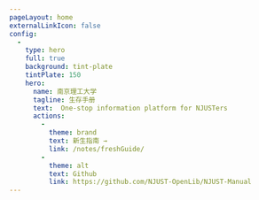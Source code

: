 ```yaml
---
pageLayout: home
externalLinkIcon: false
config:
  -
    type: hero
    full: true
    background: tint-plate
    tintPlate: 150
    hero:
      name: 南京理工大学
      tagline: 生存手册
      text:  One-stop information platform for NJUSTers
      actions:
        -
          theme: brand
          text: 新生指南 →
          link: /notes/freshGuide/
        -
          theme: alt
          text: Github 
          link: https://github.com/NJUST-OpenLib/NJUST-Manual
---
```

